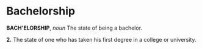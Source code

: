 # Bachelorship

**BACH'ELORSHIP**, _noun_ The state of being a bachelor.

**2.** The state of one who has taken his first degree in a college or university.